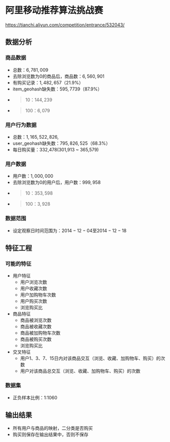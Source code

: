 # 阿里移动推荐算法挑战赛

<https://tianchi.aliyun.com/competition/entrance/532043/>

## 数据分析

### 商品数据

- 总数：$6,781,009$
- 去除浏览数为0的商品后，商品数：$6,560,901$
- 有购买记录：$1,482,657$（$21.9\%$）
- item_geohash缺失数：$595,7739$（$87.9\%$）
- >10：$144,239$
- >100：$6,079$

### 用户行为数据

- 总数：$1,165,522,826$,
- user_geohash缺失数：$795,826,525$（$68.3\%$）
- 每日购买量：332,478(301,913 ~ 365,579)

### 用户数据

- 用户数：$1,000,000$
- 去除浏览数为0的用户后，用户数：$999,958$
- >10：$353,598$
- >100：$3,928$

### 数据范围

- 设定观察日时间范围为：$2014-12-04$至$2014-12-18$

## 特征工程

### 可能的特征

- 用户特征
  - 用户浏览次数
  - 用户收藏次数
  - 用户加购物车次数
  - 用户购买次数
  - 浏览购买比
- 商品特征
  - 商品被浏览次数
  - 商品被收藏次数
  - 商品被加购物车次数
  - 商品被购买次数
  - 浏览购买比
- 交叉特征
  - 用户1、3、7、15日内对该商品交互（浏览、收藏、加购物车、购买）的次数
  - 用户对该商品总交互（浏览、收藏、加购物车、购买）的次数

### 数据集

- 正负样本比例：1:1060

## 输出结果

- 所有用户与商品的映射，二分类是否购买
- 购买则保存在输出结果中，否则不保存
